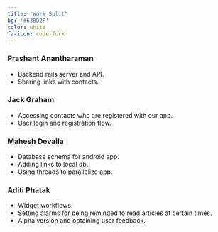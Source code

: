 ```yaml
---
title: "Work Split"
bg: '#63BD2F'
color: white
fa-icon: code-fork
---
```


### Prashant Anantharaman

- Backend rails server and API.
- Sharing links with contacts.

### Jack Graham

- Accessing contacts who are registered with our app.
- User login and registration flow.

### Mahesh Devalla

- Database schema for android app.
- Adding links to local db.
- Using threads to parallelize app.

### Aditi Phatak

- Widget workflows.
- Setting alarms for being reminded to read articles at certain times.
- Alpha version and obtaining user feedback.
